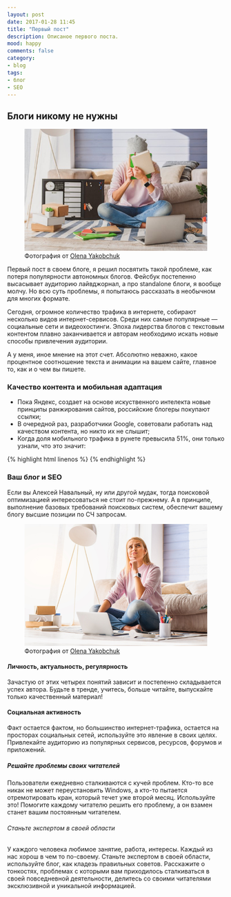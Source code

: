 ```yaml
---
layout: post
date: 2017-01-28 11:45
title: "Первый пост"
description: Описаное первого поста.
mood: happy
comments: false
category:
- blog
tags:
- блог
- SEO
---
```

## Блоги никому не нужны

<figure>
    <img src="../assets/img/shutterstock_531885379.jpg" />
    <figcaption>Фотография от <a href="https://www.shutterstock.com/g/Olena+Yakobchuk" target="_blank_">Olena Yakobchuk</a></figcaption>
</figure>

Первый пост в своем блоге, я решил посвятить такой проблеме, как потеря популярности автономных блогов. Фейсбук постепенно высасывает аудиторию лайвджорнал, а про standalone блоги, я вообще молчу. Но всю суть проблемы, я попытаюсь рассказать в необычном для многих формате.

Сегодня, огромное количество трафика в интернете, собирают несколько видов интернет-сервисов. Среди них самые популярные — социальные сети и видеохостинги.
Эпоха лидерства блогов с текстовым контентом плавно заканчивается и авторам необходимо искать новые способы привлечения аудитории.

А у меня, иное мнение на этот счет. Абсолютно неважно, какое процентное соотношение текста и анимации на вашем сайте, главное то, как и о чем вы пишете.

### Качество контента и мобильная адаптация

* Пока Яндекс, создает на основе искуственного интелекта новые принципы ранжирования сайтов, российские блогеры покупают ссылки;
* В очередной раз, разработчики Google, советовали работать над качеством контента, но никто их не слышит;
* Когда доля мобильного трафика в рунете превысила 51%, они только узнали, что это значит:

{% highlight html linenos %}
<meta name="viewport" content="width=device-width">
{% endhighlight %}

### Ваш блог и SEO

Если вы Алексей Навальный, ну или другой мудак, тогда поисковой оптимизацией интересоваться не стоит по-прежнему.
А в принципе, выполнение базовых требований поисковых систем, обеспечит вашему блогу высшие позиции по СЧ запросам.
<figure>
    <img src="../assets/img/shutterstock_531887029.jpg" />
    <figcaption>Фотография от <a href="https://www.shutterstock.com/g/Olena+Yakobchuk" target="_blank_">Olena Yakobchuk</a></figcaption>
</figure>

#### Личность, актуальность, регулярность

Зачастую от этих четырех понятий зависит и постепенно складывается успех автора. Будьте в тренде, учитесь, больше читайте, выпускайте только качественный материал!

#### Социальная активность

Факт остается фактом, но большинство интернет-трафика, остается на просторах социальных сетей, используйте это явление в своих целях. Привлекайте аудиторию из популярных сервисов, ресурсов, форумов и приложений.

##### Решайте проблемы своих читателей

Пользователи ежедневно сталкиваются с кучей проблем. Кто-то все никак не может переустановить Windows, а кто-то пытается отремотировать кран, который течет уже второй месяц. Используйте это! Помогите каждому читателю решить его проблему, а он взамен станет вашим постоянным читателем.

###### Станьте экспертом в своей области

У каждого человека любимое занятие, работа, интересы. Каждый из нас хорош в чем то по-своему. Станьте экспертом в своей области, используйте блог, как кладезь правильных советов. Расскажите о тонкостях, проблемах с которыми вам приходилось сталкиваться в своей повседневной деятельности, делитесь со своими читателями эксклюзивной и уникальной информацией.
